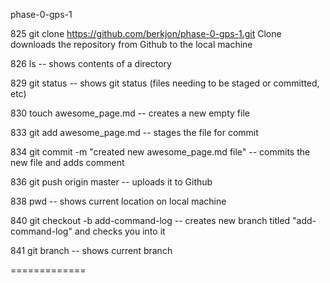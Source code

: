 phase-0-gps-1

  825  git clone https://github.com/berkjon/phase-0-gps-1.git
Clone downloads the repository from Github to the local machine

  826  ls -- shows contents of a directory

  829  git status -- shows git status (files needing to be staged or committed, etc)

  830  touch awesome_page.md -- creates a new empty file

  833  git add awesome_page.md -- stages the file for commit

  834  git commit -m "created new awesome_page.md file" -- commits the new file and adds comment

  836  git push origin master -- uploads it to Github

  838  pwd -- shows current location on local machine

  840  git checkout -b add-command-log -- creates new branch titled "add-command-log" and checks you into it

  841  git branch -- shows current branch


=============
